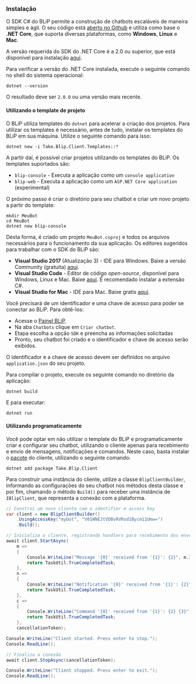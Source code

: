 ### Instalação

O SDK C# do BLiP permite a construção de chatbots escaláveis de maneira simples e ágil. O seu código está [aberto no Github](https://github.com/takenet/blip-sdk-csharp) e utiliza como base o **.NET Core**, que suporta diversas plataformas, como **Windows**, **Linux** e **Mac**. 

A versão requerida do SDK do .NET Core é a 2.0 ou superior, que está disponível para instalação [aqui](https://dot.net/core).

Para verificar a versão do .NET Core instalada, execute o seguinte comando no shell do sistema operacional:

```
dotnet --version
```

O resultado deve ser `2.0.0` ou uma versão mais recente.

#### Utilizando o template de projeto

O BLiP utiliza templates do `dotnet` para acelerar a criação dos projetos. Para utilizar os templates é necessário, antes de tudo, instalar os templates do BLiP em sua máquina. Utilize o seguinte comando para isso:

```
dotnet new -i Take.Blip.Client.Templates::*
```

A partir daí, é possível criar projetos utilizando os templates do BLiP. Os templates suportados são:

- `blip-console` - Executa a aplicação como um `console application`
- `blip-web` - Executa a aplicação como um `ASP.NET Core application` (experimental)

O próximo passo é criar o diretório para seu chatbot e criar um novo projeto a partir do template:

```
mkdir MeuBot
cd MeuBot
dotnet new blip-console
```

Desta forma, é criado um projeto `MeuBot.csproj` e todos os arquivos necessários para o funcionamento da sua aplicação. Os editores sugeridos para trabalhar com o SDK do BLiP são:

- **Visual Studio 2017** (Atualização 3) - IDE para Windows. Baixe a versão Community (gratuita) [aqui](https://www.visualstudio.com/vs/community/).
- **Visual Studio Code** - Editor de código *open-source*, disponível para Windows, Linux e Mac. Baixe [aqui](https://code.visualstudio.com/). É recomendado instalar a extensão C#.
- **Visual Studio for Mac** - IDE para Mac. Baixe gratis [aqui](https://www.visualstudio.com/vs/visual-studio-mac/).

Você precisará de um identificador e uma chave de acesso para poder se conectar ao BLiP. Para obtê-los:
- Acesse o [Painel BLiP](https://portal.blip.ai).
- Na aba `Chatbots` clique em `Criar chatbot`.
- Etapa escolha a opção `SDK` e preencha as informações solicitadas
- Pronto, seu chatbot foi criado e o identificador e chave de acesso serão exibidos.

O identificador e a chave de acesso devem ser definidos no arquivo `application.json` do seu projeto.

Para compilar o projeto, execute os seguinte comando no diretório da aplicação:

```
dotnet build
```

E para executar:

```
dotnet run
```

#### Utilizando programaticamente

Você pode optar em não utilizar o template do BLiP e programaticamente criar e configurar seu chatbot, utilizando o cliente apenas para recebimento e envio de mensagens, notificações e comandos. Neste caso, basta instalar o [pacote](https://www.nuget.org/packages/Take.Blip.Client) do cliente, utilizando o seguinte comando:

```
dotnet add package Take.Blip.Client
```

Para construir uma instância do cliente, utilize a classe `BlipClientBuilder`, informando as configurações do seu chatbot nos métodos desta classe e por fim, chamando o método `Build()` para receber uma instância de `IBlipClient`, que representa a conexão com a plataforma.

```csharp
// Constroi um novo cliente com o identifier e access key
var client = new BlipClientBuilder()
    .UsingAccessKey("mybot", "V01WNEJtVDBvRVRod1Bycm11Umw=")
    .Build();

// Inicializa o cliente, registrando handlers para recebimento dos envelopes
await client.StartAsync(
    m =>
    {
        Console.WriteLine("Message '{0}' received from '{1}': {2}", m.Id, m.From, m.Content);
        return TaskUtil.TrueCompletedTask;
    },
    n =>
    {
        Console.WriteLine("Notification '{0}' received from '{1}': {2}", n.Id, n.From, n.Event);
        return TaskUtil.TrueCompletedTask;
    },
    c =>
    {
        Console.WriteLine("Command '{0}' received from '{1}': {2} {3}", c.Id, c.From, c.Method, c.Uri);
        return TaskUtil.TrueCompletedTask;
    },
    cancellationToken);

Console.WriteLine("Client started. Press enter to stop.");
Console.ReadLine();

// Finaliza a conexão
await client.StopAsync(cancellationToken);

Console.WriteLine("Client stopped. Press enter to exit.");
Console.ReadLine();
```
